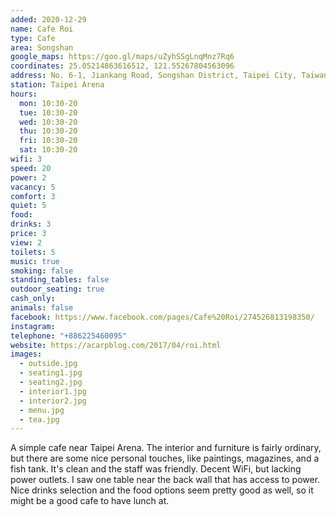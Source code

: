 ```yaml
---
added: 2020-12-29
name: Cafe Roi
type: Cafe
area: Songshan
google_maps: https://goo.gl/maps/uZyhSSgLnqMnz7Rq6
coordinates: 25.05214863616512, 121.55267804563096
address: No. 6-1, Jiankang Road, Songshan District, Taipei City, Taiwan 105
station: Taipei Arena
hours:
  mon: 10:30-20
  tue: 10:30-20
  wed: 10:30-20
  thu: 10:30-20
  fri: 10:30-20
  sat: 10:30-20
wifi: 3
speed: 20
power: 2
vacancy: 5
comfort: 3
quiet: 5
food: 
drinks: 3
price: 3
view: 2
toilets: 5
music: true
smoking: false
standing_tables: false
outdoor_seating: true
cash_only: 
animals: false
facebook: https://www.facebook.com/pages/Cafe%20Roi/274526813198350/
instagram: 
telephone: "+886225460095"
website: https://acarpblog.com/2017/04/roi.html
images:
  - outside.jpg
  - seating1.jpg
  - seating2.jpg
  - interior1.jpg
  - interior2.jpg
  - menu.jpg
  - tea.jpg
---
```


A simple cafe near Taipei Arena. The interior and furniture is fairly ordinary, but there are some nice personal touches, like paintings, magazines, and a fish tank. It's clean and the staff was friendly. Decent WiFi, but lacking power outlets. I saw one table near the back wall that has access to power. Nice drinks selection and the food options seem pretty good as well, so it might be a good cafe to have lunch at.
